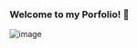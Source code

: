 ### Welcome to my Porfolio! 👋

![image](https://github.com/user-attachments/assets/938b4572-c3d3-4ac7-bbd1-fcb91dff2a93)

